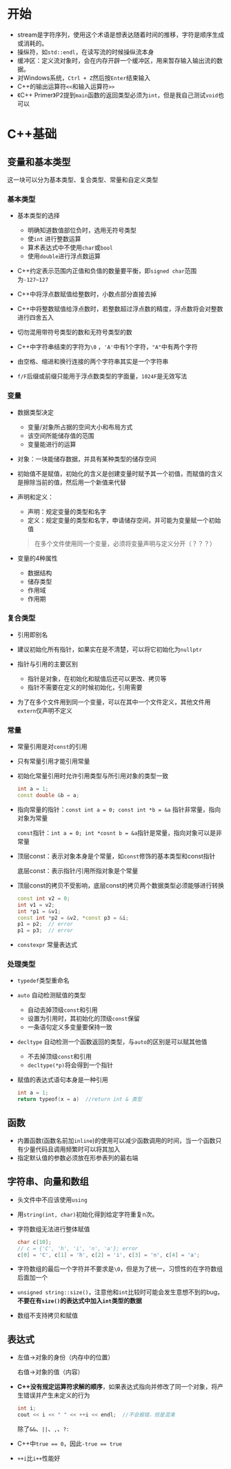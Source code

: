 # 开始

- stream是字符序列，使用这个术语是想表达随着时间的推移，字符是顺序生成或消耗的。
- 操纵符，如`std::endl`，在读写流的时候操纵流本身
- 缓冲区：定义流对象时，会在内存开辟一个缓冲区，用来暂存输入输出流的数据。
- 对Windows系统，`Ctrl + Z`然后按`Enter`结束输入
- C++的输出运算符`<<`和输入运算符`>>`
- 《C++ Primer》P2提到`main`函数的返回类型必须为`int`，但是我自己测试`void`也可以

# C++基础

## 变量和基本类型

这一块可以分为基本类型、复合类型、常量和自定义类型

### 基本类型

- 基本类型的选择

  - 明确知道数值部位负时，选用无符号类型
  - 使`int` 进行整数运算
  - 算术表达式中不使用`char`或`bool`
  - 使用`double`进行浮点数运算
  
- C++约定表示范围内正值和负值的数量要平衡，即`signed char`范围为`-127~127`

- C++中将浮点数赋值给整数时，小数点部分直接去掉

- C++中将整数赋值给浮点数时，若整数超过浮点数的精度，浮点数将会对整数进行四舍五入

- 切勿混用带符号类型的数和无符号类型的数

- C++中字符串结束的字符为`\0` ，`'A'`中有1个字符，`"A"`中有两个字符

- 由空格、缩进和换行连接的两个字符串其实是一个字符串

- `f/F`后缀或前缀只能用于浮点数类型的字面量，`1024F`是无效写法

### 变量

- 数据类型决定
  - 变量/对象所占据的空间大小和布局方式
  - 该空间所能储存值的范围
  - 变量能进行的运算

- 对象：一块能储存数据，并具有某种类型的储存空间

- 初始值不是赋值，初始化的含义是创建变量时赋予其一个初值，而赋值的含义是擦除当前的值，然后用一个新值来代替

- 声明和定义：
  - 声明：规定变量的类型和名字
  - 定义：规定变量的类型和名字，申请储存空间，并可能为变量赋一个初始值
  >  在多个文件使用同一个变量，必须将变量声明与定义分开（？？？）

- 变量的4种属性
  - 数据结构
  - 储存类型
  - 作用域
  - 作用期

### 复合类型

- 引用即别名

- 建议初始化所有指针，如果实在是不清楚，可以将它初始化为`nullptr`

- 指针与引用的主要区别

  - 指针是对象，在初始化和赋值后还可以更改、拷贝等
  - 指针不需要在定义的时候初始化，引用需要

- 为了在多个文件用到同一个变量，可以在其中一个文件定义，其他文件用`extern`仅声明不定义

### 常量

-  常量引用是对`const`的引用

- 只有常量引用才能引用常量

- 初始化常量引用时允许引用类型与所引用对象的类型一致

  ```c++
  int a = 1;
  const double &b = a;
  ```

- 指向常量的指针：`const int a = 0; const int *b = &a` 指针非常量，指向对象为常量

  `const`指针：`int a = 0; int *cosnt b = &a`指针是常量，指向对象可以是非常量
  
- 顶层const：表示对象本身是个常量，如`const`修饰的基本类型和const指针

  底层const：表示指针/引用所指对象是个常量

- 顶层const的拷贝不受影响，底层const的拷贝两个数据类型必须能够进行转换

  ```c++
  const int v2 = 0;
  int v1 = v2;
  int *p1 = &v1;
  const int *p2 = &v2, *const p3 = &i;
  p1 = p2;	// error
  p1 = p3;	// error
  ```

- `constexpr` 常量表达式

### 处理类型

- `typedef`类型重命名

- `auto` 自动检测赋值的类型
  - 自动去掉顶级`const`和引用
  - 设置为引用时，其初始化的顶级`const`保留
  - 一条语句定义多变量要保持一致
- `decltype` 自动检测一个函数返回的类型，与`auto`的区别是可以赋其他值
  - 不去掉顶级`const`和引用
  - `decltype(*p)`将会得到一个指针

- 赋值的表达式语句本身是一种引用

  ```C++
  int a = 1;	
  return typeof(x = a)	//return int & 类型
  ```


## 函数

- 内置函数(函数名前加`inline`)的使用可以减少函数调用的时间，当一个函数只有少量代码且调用频繁时可以将其加入
- 指定默认值的参数必须放在形参表列的最右端

## 字符串、向量和数组

- 头文件中不应该使用`using`

- 用`string(int, char)`初始化得到给定字符重复n次。

- 字符数组无法进行整体赋值

  ```c++
  char c[10];
  // c = {'C', 'h', 'i', 'n', 'a'}; error
  c[0] = 'C', c[1] = 'h', c[2] = 'i', c[3] = 'n', c[4] = 'a';
  ```

- 字符数组的最后一个字符并不要求是`\0`，但是为了统一，习惯性的在字符数组后面加一个

- `unsigned string::size()`，注意他和`int`比较时可能会发生意想不到的bug，**不要在有`size()`的表达式中加入`int`类型的数据**

- 数组不支持拷贝和赋值

## 表达式

- 左值->对象的身份（内存中的位置）

  右值->对象的值（内容）

- **C++没有规定运算符求解的顺序**，如果表达式指向并修改了同一个对象，将产生错误并产生未定义的行为

  ```c++
  int i;
  cout << i << " " << ++i << endl;	//不会报错，但是混淆
  ```

  除了`&&`、`||`、`,`、`?:`

- C++中`true == 0`，因此`-true == true`
- `++i`比`i++`性能好

